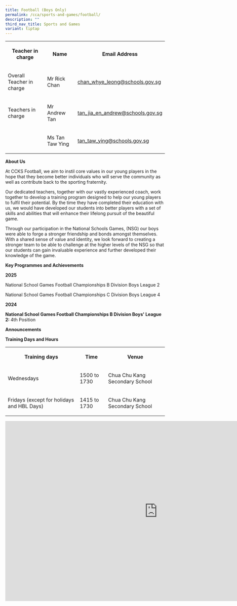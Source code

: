 ```yaml
---
title: Football (Boys Only)
permalink: /cca/sports-and-games/football/
description: ""
third_nav_title: Sports and Games
variant: tiptap
---
```

<table style="minWidth: 75px">
<colgroup>
<col>
<col>
<col>
</colgroup>
<tbody>
<tr>
<th rowspan="1" colspan="1">
<p>Teacher in charge</p>
</th>
<th rowspan="1" colspan="1">
<p>Name</p>
</th>
<th rowspan="1" colspan="1">
<p>Email Address</p>
</th>
</tr>
<tr>
<td rowspan="1" colspan="1">
<p>Overall Teacher in charge</p>
</td>
<td rowspan="1" colspan="1">
<p>Mr Rick Chan</p>
</td>
<td rowspan="1" colspan="1">
<p><a href="mailto:chan_whye_leong@schools.gov.sg" rel="noopener noreferrer nofollow" target="_blank">chan_whye_leong@schools.gov.sg</a>
</p>
</td>
</tr>
<tr>
<td rowspan="1" colspan="1">
<p>Teachers in charge</p>
</td>
<td rowspan="1" colspan="1">
<p>Mr Andrew Tan</p>
</td>
<td rowspan="1" colspan="1">
<p><a href="mailto:tan_jia_en_andrew@schools.gov.sg" rel="noopener noreferrer nofollow" target="_blank">tan_jia_en_andrew@schools.gov.sg</a>
</p>
</td>
</tr>
<tr>
<td rowspan="1" colspan="1">
<p></p>
</td>
<td rowspan="1" colspan="1">
<p>Ms Tan Taw Ying</p>
</td>
<td rowspan="1" colspan="1">
<p><a href="mailto:tan_taw_ying@schools.gov.sg" rel="noopener noreferrer nofollow" target="_blank">tan_taw_ying@schools.gov.sg</a>
</p>
</td>
</tr>
</tbody>
</table>
<p><strong>About Us</strong>
</p>
<p>At CCKS Football, we aim to instil core values in our young players in
the hope that they become better individuals who will serve the community
as well as contribute back to the sporting fraternity.</p>
<p>Our dedicated teachers, together with our vastly experienced coach, work
together to develop a training program designed to help our young players
to fulfil their potential. By the time they have completed their education
with us, we would have developed our students into better players with
a set of skills and abilities that will enhance their lifelong pursuit
of the beautiful game.</p>
<p>Through our participation in the National Schools Games, (NSG) our boys
were able to forge a stronger friendship and bonds amongst themselves.
With a shared sense of value and identity, we look forward to creating
a stronger team to be able to challenge at the higher levels of the NSG
so that our students can gain invaluable experience and further developed
their knowledge of the game.</p>
<p><strong>Key Programmes and Achievements</strong>
</p>
<p><strong>2025</strong>
</p>
<p>National School Games Football Championships B Division Boys League 2</p>
<p>National School Games Football Championships C Division Boys League 4</p>
<p><strong>2024</strong>
</p>
<p><strong>National School Games Football Championships B Division Boys' League 2: </strong>4th
Position</p>
<p><strong>Announcements</strong>
</p>
<p><strong>Training Days and Hours</strong>
</p>
<table style="minWidth: 75px">
<colgroup>
<col>
<col>
<col>
</colgroup>
<tbody>
<tr>
<th rowspan="1" colspan="1">
<p>Training days</p>
</th>
<th rowspan="1" colspan="1">
<p>Time</p>
</th>
<th rowspan="1" colspan="1">
<p>Venue</p>
</th>
</tr>
<tr>
<td rowspan="1" colspan="1">
<p>Wednesdays</p>
</td>
<td rowspan="1" colspan="1">
<p>1500 to 1730</p>
</td>
<td rowspan="1" colspan="1">
<p>Chua Chu Kang Secondary School</p>
</td>
</tr>
<tr>
<td rowspan="1" colspan="1">
<p>Fridays (except for holidays and HBL Days)</p>
</td>
<td rowspan="1" colspan="1">
<p>1415 to 1730</p>
</td>
<td rowspan="1" colspan="1">
<p>Chua Chu Kang Secondary School</p>
</td>
</tr>
</tbody>
</table>
<div class="iframe-wrapper">
<iframe height="569" width="960" allowfullscreen="true" frameborder="0" src="https://docs.google.com/presentation/d/e/2PACX-1vTX2a8tPtMU_BxH039ooIvWEbhIpiBhnk-181tzwQDP-y2AppfTdGNnNxL78IQbaINB4hpuWM66qhlo/pubembed?start=true&amp;loop=true&amp;delayms=3000"></iframe>
</div>
<p></p>